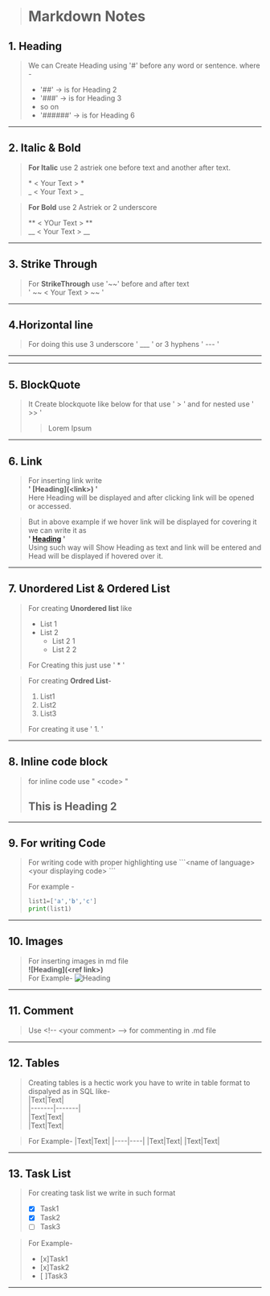 > # Markdown Notes

## 1. Heading

> We can Create Heading using '#' before any word or sentence. 
where - 
>
>* '##' -> is for Heading 2  
>* '###' -> is for Heading 3
>* so on  
>* '######' -> is for Heading 6
     
 ___

## 2. Italic & Bold

>**For Italic** use 2 astriek one before text and another after text.  
>
> \* < Your Text > *   
 _ < Your Text > _
>

> **For Bold** use 2 Astriek or 2 underscore
>
> ** < YOur Text > **  
__ < Your Text > __

___

## 3. Strike Through
> For **StrikeThrough** use '~~' before and after text  
> ' \~~ < Your Text > ~~ '
___

## 4.Horizontal line
> For doing this use 3 underscore  ' ___ '  or 3 hyphens ' --- '
___
---
## 5. BlockQuote
> It Create blockquote like below for that use ' > ' and for nested use ' >> '  
>> Lorem Ipsum  
 ___
 ## 6. Link

> For inserting link write  
**' [Heading](\<link>\) '**  
Here Heading will be displayed and after clicking link will be opened or accessed.

> But in above example if we hover link will be displayed for covering it we can write it as  
**' [Heading](\<link>\ "Head") '**  
Using such  way will Show Heading as text and link will be entered and Head will be displayed if hovered over it.
___
## 7. Unordered List & Ordered List
> For creating **Unordered list** like  
>* List 1
>* List 2
>    * List 2 1
>    * List 2 2  
>
>For Creating this just use ' * '

>For creating **Ordred List**-
>1. List1
>1. List2
>1. List3
>
>For creating it use ' 1. '

___
## 8. Inline code block 
>for inline code use " \<code> " 
><h2> This is Heading 2</h2>
>
---
## 9. For writing Code
> For writing code with proper highlighting
>use \```\<name of language>   
\<your displaying code> \```
>
>For example -
>```python
>list1=['a','b','c']
>print(list1) 
>```
___
## 10. Images
>For inserting images in md file  
**\![Heading](\<ref link>)**  
For Example- 
![Heading](<ref link>)
___
## 11. Comment
> Use \<!-- \<your comment> --> for commenting in .md file
___
## 12. Tables
> Creating tables is a hectic work you have to write in table format to dispalyed as in SQL  like-    
>\|Text|Text|   
>\|-------|-------|  
>\|Text|Text|  
>\|Text|Text|  

>For Example-
>|Text|Text|
>|----|----|
>|Text|Text|
>|Text|Text|
___
## 13. Task List
> For creating task list we write in such format   
> - [x] Task1  
> - [x] Task2  
> - [ ] Task3  

>For Example-
>* [x]Task1  
>* [x]Task2  
>* [ ]Task3   

___


